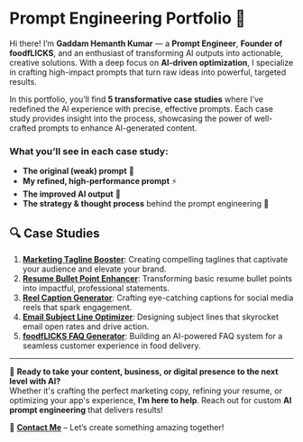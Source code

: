 # Prompt Engineering Portfolio 🎯

Hi there! I’m **Gaddam Hemanth Kumar** — a **Prompt Engineer**, **Founder of foodfLICKS**, and an enthusiast of transforming AI outputs into actionable, creative solutions. With a deep focus on **AI-driven optimization**, I specialize in crafting high-impact prompts that turn raw ideas into powerful, targeted results.

In this portfolio, you’ll find **5 transformative case studies** where I’ve redefined the AI experience with precise, effective prompts. Each case study provides insight into the process, showcasing the power of well-crafted prompts to enhance AI-generated content.

### What you’ll see in each case study:
- **The original (weak) prompt** 🛑
- **My refined, high-performance prompt** ⚡
- **The improved AI output** 🚀
- **The strategy & thought process** behind the prompt engineering 🧠

## 🔍 Case Studies

1. **[Marketing Tagline Booster](./case-study-1.md)**: Creating compelling taglines that captivate your audience and elevate your brand.
2. **[Resume Bullet Point Enhancer](./case-study-2.md)**: Transforming basic resume bullet points into impactful, professional statements.
3. **[Reel Caption Generator](./case-study-3.md)**: Crafting eye-catching captions for social media reels that spark engagement.
4. **[Email Subject Line Optimizer](./case-study-4.md)**: Designing subject lines that skyrocket email open rates and drive action.
5. **[foodfLICKS FAQ Generator](./case-study-5.md)**: Building an AI-powered FAQ system for a seamless customer experience in food delivery.

---

🌟 **Ready to take your content, business, or digital presence to the next level with AI?**  
Whether it's crafting the perfect marketing copy, refining your resume, or optimizing your app's experience, **I’m here to help**. Reach out for custom **AI prompt engineering** that delivers results!

📩 **[Contact Me](mailto:your-email@example.com)** – Let’s create something amazing together!  


